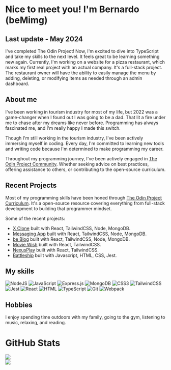 # Nice to meet you! I'm Bernardo (beMimg)

## Last update - May 2024
I've completed The Odin Project! Now, I'm excited to dive into TypeScript and take my skills to the next level. It feels great to be learning something new again. Currently, I'm working on a website for a pizza restaurant, which marks my first real project with an actual company. It's a full-stack project. The restaurant owner will have the ability to easily manage the menu by adding, deleting, or modifying items as needed through an admin dashboard.

## About me
I've been working in tourism industry for most of my life, but 2022 was a game-changer when I found out I was going to be a dad. That lit a fire under me to chase after my dreams like never before. Programming has always fascinated me, and I'm really happy I made this switch. 

Though I'm still working in the tourism industry, I've been actively immersing myself in coding. Every day, I'm committed to learning new tools and writing code because I'm determined to make programming my career.

Throughout my programming journey, I've been actively engaged in [The Odin Project Community](https://github.com/TheOdinProject). Whether seeking advice on best practices, offering assistance to others, or contributing to the open-source curriculum.

## Recent Projects

Most of my programming skills have been honed through [The Odin Project Curriculum](https://github.com/TheOdinProject/curriculum). It's a open-source resource covering everything from full-stack development to building that programmer mindset.

Some of the recent projects:

- [X Clone](https://github.com/beMimg/frontend_x_clone) built with React, TailwindCSS, Node, MongoDB.
- [Messaging App](https://github.com/beMimg/frontend_messaging_app) built with React, TailwindCSS, Node, MongoDB.
- [be Blog](https://github.com/beMimg/frontend_beBlog) built with React, TailwindCSS, Node, MongoDB.
- [Movie Wish](https://github.com/beMimg/movies-app) built with React, TailwindCSS.
- [NexusPlay](https://github.com/beMimg/nexus-play) built with React, TailwindCSS.
- [Battleship](https://github.com/beMimg/battleship) built with Javascript, HTML, CSS, Jest.

## My skills
![NodeJS](https://img.shields.io/badge/Node%20js-339933?style=for-the-badge&logo=nodedotjs&logoColor=white) ![JavaScript](https://img.shields.io/badge/javascript-%23323330.svg?style=for-the-badge&logo=javascript&logoColor=%23F7DF1E) ![Express.js](https://img.shields.io/badge/Express%20js-000000?style=for-the-badge&logo=express&logoColor=white) ![MongoDB](https://img.shields.io/badge/MongoDB-%234ea94b.svg?style=for-the-badge&logo=mongodb&logoColor=white) ![CSS3](https://img.shields.io/badge/css3-%231572B6.svg?style=for-the-badge&logo=css3&logoColor=white) ![TailwindCSS](https://img.shields.io/badge/tailwindcss-%2338B2AC.svg?style=for-the-badge&logo=tailwind-css&logoColor=white) ![Jest](https://img.shields.io/badge/-jest-%23C21325?style=for-the-badge&logo=jest&logoColor=white) ![React](https://img.shields.io/badge/React-20232A?style=for-the-badge&logo=react&logoColor=61DAFB) ![HTML](https://img.shields.io/badge/HTML5-E34F26?style=for-the-badge&logo=html5&logoColor=white) ![TypeScript](https://img.shields.io/badge/TypeScript-007ACC?style=for-the-badge&logo=typescript&logoColor=white) ![Git](https://img.shields.io/badge/GIT-E44C30?style=for-the-badge&logo=git&logoColor=white) ![Webpack](https://img.shields.io/badge/Webpack-8DD6F9?style=for-the-badge&logo=Webpack&logoColor=white)

## Hobbies
I enjoy spending time outdoors with my family, going to the gym, listening to music, relaxing, and reading.

# GitHub Stats
![](https://github-readme-streak-stats.herokuapp.com/?user=beMimg&theme=dark&hide_border=false)<br/>
![](https://github-readme-stats.vercel.app/api/top-langs/?username=beMimg&theme=dark&hide_border=false&include_all_commits=false&count_private=false&layout=compact)
